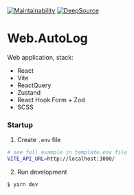 [![Maintainability](https://api.codeclimate.com/v1/badges/66e09e3c2d1187d42e11/maintainability)](https://codeclimate.com/repos/642d01c0ebaff44cba6bb5cb/maintainability) [![DeepSource](https://deepsource.io/gh/VReal-Soft-Company/Web.AutoLog.svg/?label=active+issues&show_trend=true&token=oUf_-ByB57Pq2UIWGkSUiO_8)](https://deepsource.io/gh/VReal-Soft-Company/Web.AutoLog/?ref=repository-badge)

# Web.AutoLog

Web application, stack:

- React
- Vite
- ReactQuery
- Zustand
- React Hook Form + Zod
- SCSS

### Startup

1. Create `.env` file

```bash
# see full example in template.env file
VITE_API_URL=http://localhost:3000/
```

2. Run development

```bash
$ yarn dev
```

